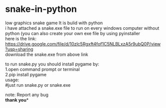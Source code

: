 # snake-in-python
low graphics snake game
It is bulid with python\
i have attached a snake.exe file to run on every windows computer without python (you can also create your own exe file by using pyinstaller\
here is the link:  https://drive.google.com/file/d/10zlc5Rgxft4fof1C5NLBLxzA5r9ubQ0P/view?usp=sharing<br />
download the snake.exe from above link <br />

to run snake.py  you should install pygame by:<br />
1.open command prompt or terminal<br />
2.pip install pygame<br />
usage:<br />
#just run snake.py or snake.exe <br />
            
note: Report any bug<br />
********thank you*********<br />
